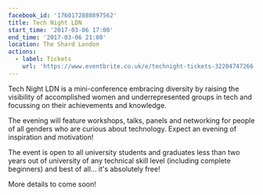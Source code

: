```yaml
---
facebook_id: '1760172880897562'
title: Tech Night LDN
start_time: '2017-03-06 17:00'
end_time: '2017-03-06 21:00'
location: The Shard London
actions:
  - label: Tickets
    url: 'https://www.eventbrite.co.uk/e/technight-tickets-32204747266'
---
```


Tech Night LDN is a mini-conference embracing diversity by raising the visibility of accomplished women and underrepresented groups in tech and focussing on their achievements and knowledge.  
  
The evening will feature workshops, talks, panels and networking for people of all genders who are curious about technology. Expect an evening of inspiration and motivation!  
  
The event is open to all university students and graduates less than two years out of university of any technical skill level (including complete beginners) and best of all... it's absolutely free!  
  
More details to come soon!